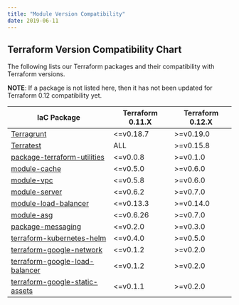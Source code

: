 ```yaml
---
title: "Module Version Compatibility"
date: 2019-06-11
---
```


## Terraform Version Compatibility Chart

The following lists our Terraform packages and their compatibility with Terraform versions.

**NOTE**: If a package is not listed here, then it has not been updated for Terraform 0.12 compatibility yet.

<!-- This was generated using the Markdown Table Generator: https://www.tablesgenerator.com/markdown_tables -->

| IaC Package                                                                                      | Terraform 0.11.X | Terraform 0.12.X |
|--------------------------------------------------------------------------------------------------|------------------|------------------|
| [Terragrunt](https://github.com/gruntwork-io/terragrunt)                                         | <=v0.18.7          | >=v0.19.0        |
| [Terratest](https://github.com/gruntwork-io/terratest)                                           | ALL                | >=v0.15.8        |
| [package-terraform-utilities](https://github.com/gruntwork-io/package-terraform-utilities)       | <=v0.0.8           | >=v0.1.0         |
| [module-cache](https://github.com/gruntwork-io/module-cache)                                     | <=v0.5.0           | >=v0.6.0         |
| [module-vpc](https://github.com/gruntwork-io/module-vpc)                                         | <=v0.5.8           | >=v0.6.0         |
| [module-server](https://github.com/gruntwork-io/module-server)                                   | <=v0.6.2           | >=v0.7.0         |
| [module-load-balancer](https://github.com/gruntwork-io/module-load-balancer)                     | <=v0.13.3          | >=v0.14.0        |
| [module-asg](https://github.com/gruntwork-io/module-asg)                                         | <=v0.6.26          | >=v0.7.0         |
| [package-messaging](https://github.com/gruntwork-io/package-messaging)                           | <=v0.2.0           | >=v0.3.0         |
| [terraform-kubernetes-helm](https://github.com/gruntwork-io/terraform-kubernetes-helm)           | <=v0.4.0           | >=v0.5.0         |
| [terraform-google-network](https://github.com/gruntwork-io/terraform-google-network)             | <=v0.1.2           | >=v0.2.0         |
| [terraform-google-load-balancer](https://github.com/gruntwork-io/terraform-google-load-balancer) | <=v0.1.2           | >=v0.2.0         |
| [terraform-google-static-assets](https://github.com/gruntwork-io/terraform-google-static-assets) | <=v0.1.1           | >=v0.2.0         |
